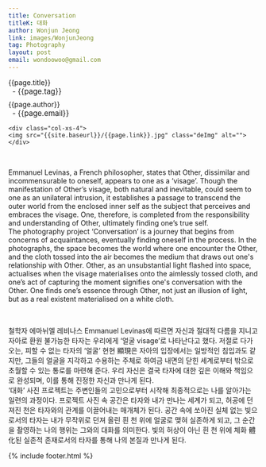 ```yaml
---
title: Conversation
titleK: 대화
author: Wonjun Jeong
link: images/WonjunJeong
tag: Photography
layout: post
email: wondoowoo@gmail.com
---	
```


<div class="container">

<div class="deDep">
{{page.title}}<br>
<p style="font-size:15px; margin:0px; padding:0px 0px 0px 8px; margin:0px 0px 8px 0px;">- {{page.tag}}</p>
{{page.author}}<br>
<p style="font-size:15px; margin:0px; padding:0px 0px 0px 8px;">- {{page.email}}</p>
</div>


<div class="row" class="imgcolor">
	
	<div class="col-xs-4">
	<img src="{{site.baseurl}}/{{page.link}}.jpg" class="deImg" alt=""></div>
	
</div>
<br>

<div class="det lato">



Emmanuel Levinas, a French philosopher, states that Other, dissimilar and incommensurable to oneself, appears to one as a ‘visage’. Though the manifestation of Other’s visage, both natural and inevitable, could seem to one as an unilateral intrusion, it establishes a passage to transcend the outer world from the enclosed inner self as the subject that perceives and embraces the visage. One, therefore, is completed from the responsibility and understanding of Other, ultimately finding one’s true self.
<br>
The photography project ‘Conversation’ is a journey that begins from concerns of acquaintances, eventually finding oneself in the process. In the photographs, the space becomes the world where one encounter the Other, and the cloth tossed into the air becomes the medium that draws out one's relationship with Other. Other, as an unsubstantial light flashed into space, actualises when the visage materialises onto the aimlessly tossed cloth, and one’s act of capturing the moment signifies one's conversation with the Other. One finds one’s essence through Other, not just an illusion of light, but as a real existent materialised on a white cloth.



</div>

<br>

<div class="noto">

철학자 에마뉘엘 레비나스 Emmanuel Levinas에 따르면 자신과 절대적 다름을 지니고 자아로 환원 불가능한 타자는 우리에게 ‘얼굴 visage’로 나타난다고 했다. 저절로 다가오는, 피할 수 없는 타자의 ‘얼굴’ 현현 顯現은 자아의 입장에서는 일방적인 침입과도 같지만, 그들의 얼굴을 지각하고 수용하는 주체로 하여금 내면의 닫힌 세계로부터 밖으로 초월할 수 있는 통로를 마련해 준다. 우리 자신은 결국 타자에 대한 깊은 이해와 책임으로 완성되며, 이를 통해 진정한 자신과 만나게 된다.
<br>
‘대화’ 사진 프로젝트는 주변인들의 고민으로부터 시작해 최종적으로는 나를 알아가는 일련의 과정이다. 프로젝트 사진 속 공간은 타자와 내가 만나는 세계가 되고, 허공에 던져진 천은 타자와의 관계를 이끌어내는 매개체가 된다. 공간 속에 쏘아진 실체 없는 빛으로서의 타자는 내가 무작위로 던져 올린 흰 천 위에 얼굴로 맺혀 실존하게 되고, 그 순간을 촬영하는 나의 행위는 그와의 대화를 의미한다. 빛의 허상이 아닌 흰 천 위에 체화 體化된 실존적 존재로서의 타자를 통해 나의 본질과 만나게 된다.


</div>


	

</div> 

{% include footer.html %}